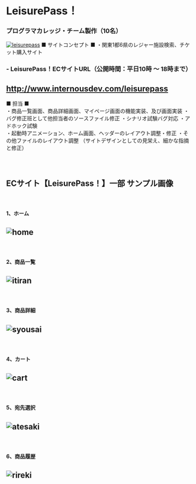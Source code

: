 # LeisurePass！  
### プログラマカレッジ・チーム製作（10名）  
 [![leisurepass](https://user-images.githubusercontent.com/39142850/43310726-5ec0b32a-91c3-11e8-8908-1052b404e82c.jpg)](https://github.com/internousdevwork/leisurepass) 
  ■ サイトコンセプト ■
・関東1都6県のレジャー施設検索、チケット購入サイト
　  
### - LeisurePass！ECサイトURL（公開時間：平日10時 ～ 18時まで）  
##  http://www.internousdev.com/leisurepass  
  
  ■ 担当 ■  
・商品一覧画面、商品詳細画面、マイページ画面の機能実装、及び画面実装
・バグ修正班として他担当者のソースファイル修正
・シナリオ試験バグ対応
・アドホック試験  
・起動時アニメーション、ホーム画面、ヘッダーのレイアウト調整・修正
・その他ファイルのレイアウト調整
  （サイトデザインとしての見栄え、細かな指摘と修正）  
　  
　  
## ECサイト【LeisurePass！】一部  サンプル画像   
　  
#### 1、ホーム  
![home](https://user-images.githubusercontent.com/39142850/43374813-99ecdc82-93ec-11e8-9f19-c9397bf943c0.jpg)  
-----------
　  
#### 2、商品一覧  
![itiran](https://user-images.githubusercontent.com/39142850/43374822-a783c1b2-93ec-11e8-8fab-c27c679a4ad3.jpg)  
-----------
　  
#### 3、商品詳細  
![syousai](https://user-images.githubusercontent.com/39142850/43374834-b1d0a414-93ec-11e8-80db-c0d69fadb520.jpg)
-----------
　  
#### 4、カート
![cart](https://user-images.githubusercontent.com/39142850/43374845-baf7e0e8-93ec-11e8-89e4-fee32cc822a8.jpg)
-----------
　  
#### 5、宛先選択
![atesaki](https://user-images.githubusercontent.com/39142850/43374853-c11a6b44-93ec-11e8-84b4-2b4b24b2a098.jpg)
-----------
　  
#### 6、商品履歴
![rireki](https://user-images.githubusercontent.com/39142850/43375068-d5ba6d6e-93ed-11e8-8d61-31f000f2ada2.jpg)
-----------
　  


